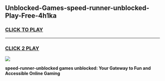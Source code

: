 
## Unblocked-Games-speed-runner-unblocked-Play-Free-4h1ka
<h3>
<a href="https://premium76.site?title=speed-runner-unblocked&ref=10A">CLICK TO PLAY</a></h3>
<hr>

<h3>
<a href="https://premium76.site?title=speed-runner-unblocked&ref=10A">CLICK 2 PLAY</a>
  
</h3>

<a href="https://premium76.site?title=speed-runner-unblocked&ref=10A"><img src="https://clearcache.store/games.png"></a>


**speed-runner-unblocked games unblocked: Your Gateway to Fun and Accessible Online Gaming**
